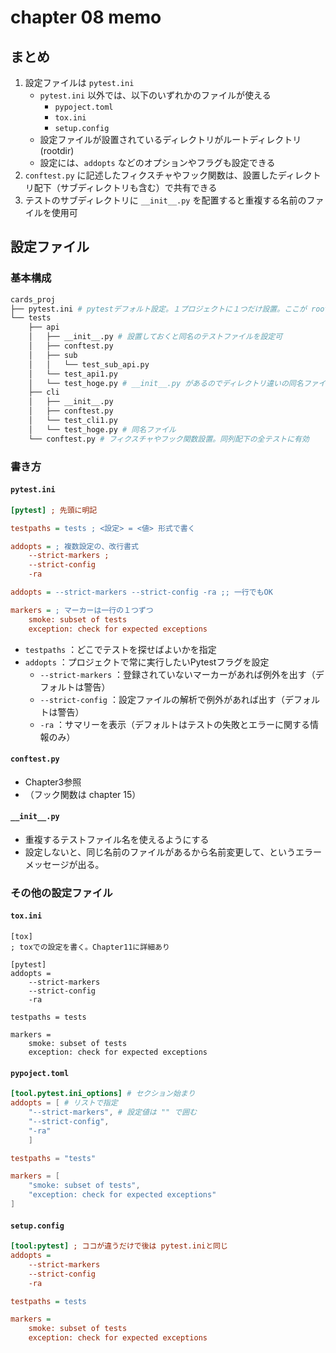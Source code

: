 # chapter 08 memo

## まとめ
1. 設定ファイルは `pytest.ini`
    + `pytest.ini` 以外では、以下のいずれかのファイルが使える
        + `pypoject.toml`
        + `tox.ini`
        + `setup.config` 
    - 設定ファイルが設置されているディレクトリがルートディレクトリ(rootdir)
    - 設定には、`addopts` などのオプションやフラグも設定できる
1. `conftest.py` に記述したフィクスチャやフック関数は、設置したディレクトリ配下（サブディレクトリも含む）で共有できる
1. テストのサブディレクトリに `__init__.py` を配置すると重複する名前のファイルを使用可

## 設定ファイル
### 基本構成

```bash 
cards_proj
├── pytest.ini # pytestデフォルト設定。１プロジェクトに１つだけ設置。ここが rootdir になる。
└── tests
    ├── api
    │   ├── __init__.py # 設置しておくと同名のテストファイルを設定可
    │   ├── conftest.py 
    │   ├── sub
    │   │   └── test_sub_api.py
    │   └── test_api1.py 
    │   └── test_hoge.py # __init__.py があるのでディレクトリ違いの同名ファイルを設置可   
    ├── cli
    │   ├── __init__.py
    │   ├── conftest.py
    │   └── test_cli1.py
    │   └── test_hoge.py # 同名ファイル
    └── conftest.py # フィクスチャやフック関数設置。同列配下の全テストに有効
```
### 書き方
#### `pytest.ini`

```ini
[pytest] ; 先頭に明記

testpaths = tests ; <設定> = <値> 形式で書く

addopts = ; 複数設定の、改行書式
    --strict-markers ; 
    --strict-config
    -ra

addopts = --strict-markers --strict-config -ra ;; 一行でもOK

markers = ; マーカーは一行の１つずつ
    smoke: subset of tests
    exception: check for expected exceptions

```
- `testpaths` ：どこでテストを探せばよいかを指定
- `addopts` ：プロジェクトで常に実行したいPytestフラグを設定
    - `--strict-markers` ：登録されていないマーカーがあれば例外を出す（デフォルトは警告）
    - `--strict-config` ：設定ファイルの解析で例外があれば出す（デフォルトは警告）
    - `-ra` ：サマリーを表示（デフォルトはテストの失敗とエラーに関する情報のみ）

#### `conftest.py`
+ Chapter3参照
+ （フック関数は chapter 15）

#### `__init__.py`
+ 重複するテストファイル名を使えるようにする
+ 設定しないと、同じ名前のファイルがあるから名前変更して、というエラーメッセージが出る。

### その他の設定ファイル
#### `tox.ini`
```tox 
[tox]
; toxでの設定を書く。Chapter11に詳細あり

[pytest]
addopts =
    --strict-markers
    --strict-config
    -ra

testpaths = tests

markers =
    smoke: subset of tests
    exception: check for expected exceptions
```
#### `pypoject.toml`
```toml
[tool.pytest.ini_options] # セクション始まり
addopts = [ # リストで指定
    "--strict-markers", # 設定値は "" で囲む
    "--strict-config",
    "-ra"
    ]

testpaths = "tests"

markers = [
    "smoke: subset of tests",
    "exception: check for expected exceptions"
]

```

#### `setup.config` 
```ini 
[tool:pytest] ; ココが違うだけで後は pytest.iniと同じ
addopts =
    --strict-markers
    --strict-config
    -ra

testpaths = tests

markers =
    smoke: subset of tests
    exception: check for expected exceptions

```